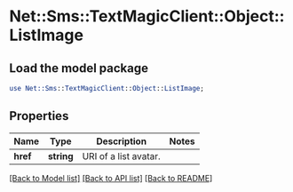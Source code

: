 # Net::Sms::TextMagicClient::Object::ListImage

## Load the model package
```perl
use Net::Sms::TextMagicClient::Object::ListImage;
```

## Properties
Name | Type | Description | Notes
------------ | ------------- | ------------- | -------------
**href** | **string** | URI of a list avatar. | 

[[Back to Model list]](../README.md#documentation-for-models) [[Back to API list]](../README.md#documentation-for-api-endpoints) [[Back to README]](../README.md)


